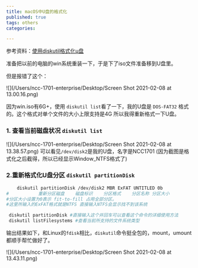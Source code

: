 ```yaml
---
title: macOS中U盘的格式化
published: true
tags: others
categories: 

---
```


参考资料：[使用diskutil格式化u盘](https://blog.csdn.net/weixin_33782386/article/details/91373261)

准备把以前的电脑的win系统重装一下，于是下了iso文件准备移到U盘里。

但是报错了这个：

![](/Users/ncc-1701-enterprise/Desktop/Screen Shot 2021-02-08 at 13.00.16.png)

因为win.iso有6G+，使用 `diskutil list`看了一下，我的U盘是 `DOS-FAT32` 格式的。这个格式对单个文件的大小上限支持是4G 所以我得重新格式一下U盘。
### 1. 查看当前磁盘状况 `diskutil list`
![](/Users/ncc-1701-enterprise/Desktop/Screen Shot 2021-02-08 at 13.38.57.png)
可以看见`/dev/disk2`是我的U盘，名字是NCC1701 (因为截图是格式化之后截得，所以已经显示Window_NTFS格式了)

### 2.重新格式化U盘分区 `diskutil partitionDisk `

```bash
    diskutil partitionDisk /dev/disk2 MBR ExFAT UNTITLED 0b
#           重新分区磁盘    磁盘标识    分区格式    分区名称 分区大小
#分区大小设置为0表示 fit-to-fill 占用全部分区。
#这里所输入的ExFAT格式就是NTFS 直接输入NTFS会显示找不到该系统

 diskutil partitionDisk #直接输入这个并回车可以查看这个命令的详细使用方法
 diskutil listFilesystems #查看当前所支持的文件系统类型
```

输出结果如下，和Linux的`fdisk`相比，`diskutil`命令挺全包的，mount，umount都顺手帮忙做好了。

![](/Users/ncc-1701-enterprise/Desktop/Screen Shot 2021-02-08 at 13.43.11.png)